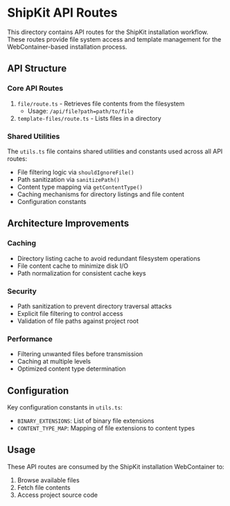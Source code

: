 # ShipKit API Routes

This directory contains API routes for the ShipKit installation workflow. These routes provide file system access and template management for the WebContainer-based installation process.

## API Structure

### Core API Routes

1. `file/route.ts` - Retrieves file contents from the filesystem
   - Usage: `/api/file?path=path/to/file`
2. `template-files/route.ts` - Lists files in a directory

### Shared Utilities

The `utils.ts` file contains shared utilities and constants used across all API routes:

- File filtering logic via `shouldIgnoreFile()`
- Path sanitization via `sanitizePath()`
- Content type mapping via `getContentType()`
- Caching mechanisms for directory listings and file content
- Configuration constants

## Architecture Improvements

### Caching

- Directory listing cache to avoid redundant filesystem operations
- File content cache to minimize disk I/O
- Path normalization for consistent cache keys

### Security

- Path sanitization to prevent directory traversal attacks
- Explicit file filtering to control access
- Validation of file paths against project root

### Performance

- Filtering unwanted files before transmission
- Caching at multiple levels
- Optimized content type determination

## Configuration

Key configuration constants in `utils.ts`:

- `BINARY_EXTENSIONS`: List of binary file extensions
- `CONTENT_TYPE_MAP`: Mapping of file extensions to content types

## Usage

These API routes are consumed by the ShipKit installation WebContainer to:

1. Browse available files
2. Fetch file contents
3. Access project source code
